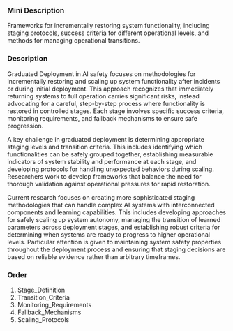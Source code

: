 ### Mini Description

Frameworks for incrementally restoring system functionality, including staging protocols, success criteria for different operational levels, and methods for managing operational transitions.

### Description

Graduated Deployment in AI safety focuses on methodologies for incrementally restoring and scaling up system functionality after incidents or during initial deployment. This approach recognizes that immediately returning systems to full operation carries significant risks, instead advocating for a careful, step-by-step process where functionality is restored in controlled stages. Each stage involves specific success criteria, monitoring requirements, and fallback mechanisms to ensure safe progression.

A key challenge in graduated deployment is determining appropriate staging levels and transition criteria. This includes identifying which functionalities can be safely grouped together, establishing measurable indicators of system stability and performance at each stage, and developing protocols for handling unexpected behaviors during scaling. Researchers work to develop frameworks that balance the need for thorough validation against operational pressures for rapid restoration.

Current research focuses on creating more sophisticated staging methodologies that can handle complex AI systems with interconnected components and learning capabilities. This includes developing approaches for safely scaling up system autonomy, managing the transition of learned parameters across deployment stages, and establishing robust criteria for determining when systems are ready to progress to higher operational levels. Particular attention is given to maintaining system safety properties throughout the deployment process and ensuring that staging decisions are based on reliable evidence rather than arbitrary timeframes.

### Order

1. Stage_Definition
2. Transition_Criteria
3. Monitoring_Requirements
4. Fallback_Mechanisms
5. Scaling_Protocols

